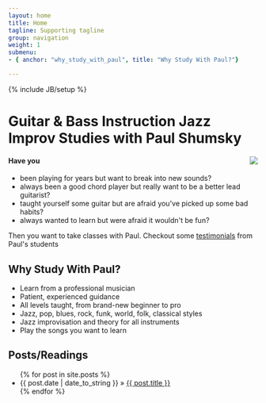 ```yaml
---
layout: home
title: Home
tagline: Supporting tagline
group: navigation
weight: 1
submenu:
- { anchor: "why_study_with_paul", title: "Why Study With Paul?"}

---
```

{% include JB/setup %}

<h1>
		Guitar &amp; Bass Instruction
Jazz Improv Studies with Paul Shumsky
	</h1>

<div class="row well">
	<div class="span4" style="float:right" >
		<img src="{{BASE_PATH}}assets/images/paul-homepage-pic.jpg"/>
	</div>
	<h4>Have you</h4>
	<ul> 
		<li>been playing for years but want to break into new sounds?</li>
		<li>always been a good chord player but really want to be a better lead guitarist?</li>
		<li>taught yourself some guitar but are afraid you've picked up some bad habits?</li>
		<li>always wanted to learn but were afraid it wouldn't be fun?</li>
	</ul>
	Then you want to take classes with Paul. Checkout some <a href="{{BASE_PATH}}testimonials.html">testimonials</a> from Paul's students
</div>


## Why Study With Paul?

* Learn from a professional musician
* Patient, experienced guidance
* All levels taught, from brand-new beginner to pro
* Jazz, pop, blues, rock, funk, world, folk, classical styles
* Jazz improvisation and theory for all instruments
* Play the songs you want to learn





## Posts/Readings

<ul class="posts">
  {% for post in site.posts %}
    <li><span>{{ post.date | date_to_string }}</span> &raquo; <a href="{{ BASE_PATH }}{{ post.url }}">{{ post.title }}</a></li>
  {% endfor %}
</ul>

